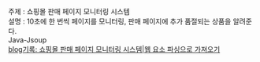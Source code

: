 주제 : 쇼핑몰 판매 페이지 모니터링 시스템</br>
설명 : 10초에 한 번씩 페이지를 모니터링, 판매 페이지에 추가 품절되는 상품을 알려준다. </br>
Java-Jsoup</br>
[blog기록: 쇼핑몰 판매 페이지 모니터링 시스템|웹 요소 파싱으로 가져오기](https://codetails.tistory.com/12﻿
)
